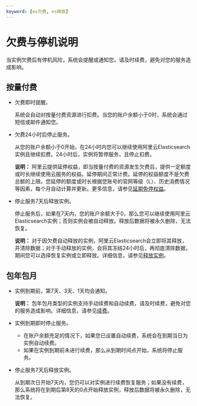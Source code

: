 ```yaml
---
keyword: [es欠费, es释放]
---
```


# 欠费与停机说明

当实例欠费后有停机风险，系统会提醒或通知您。请及时续费，避免对您的服务造成影响。

## 按量付费

-   欠费即时提醒。

    系统会自动对按量付费资源进行扣费。当您的账户余额小于0时，系统会通过短信或邮件通知您。

-   欠费24小时后停止服务。

    从您的账户余额小于0开始，在24小时内您可以继续使用阿里云Elasticsearch实例且继续扣费。24小时后，实例将暂停服务，且停止扣费。

    **说明：** 阿里云提供延停权益，即当按量付费的资源发生欠费后，提供一定额度或时长继续使用云服务的权益。延停期间正常计费。延停的权益额度不是欠费总额的上限。您延停的额度或时长根据您账号的官网等级（L）、历史消费情况等因素，每个月自动计算并更新。更多信息，请参见[延期免停权益](https://help.aliyun.com/document_detail/190777.html)。

-   停止服务7天后释放实例。

    停止服务后，如果在7天内，您的账户余额大于0，那么您可以继续使用阿里云Elasticsearch实例；否则实例会被自动释放。释放后数据将被永久删除，无法恢复。

    **说明：** 对于因欠费自动释放的实例，阿里云Elasticsearch会立即将其释放，并清除数据；对于手动释放的实例，会将其冻结24小时后，再彻底清除数据，期间您可以选择恢复实例或立即释放。详细信息，请参见[释放实例](/cn.zh-CN/Elasticsearch/实例管理/释放实例.md)。


## 包年包月

-   实例到期前，第7天、3天、1天均会通知。

    **说明：** 包年包月类型的实例支持手动续费和自动续费，请及时续费，避免对您的服务造成影响。详细信息，请参见[续费](/cn.zh-CN/产品定价/续费.md)。

-   实例到期即时停止服务。
    -   在账户余额充足的情况下，如果您已设置自动续费，系统会在到期当日为实例自动续费。
    -   如果在实例到期前未进行续费，那么从到期时间点开始，系统将停止服务。
-   停止服务7天后释放实例。

    从到期次日开始7天内，您仍可以对实例进行续费恢复服务；如果没有续费，那么系统将在到期后第8天的0点开始释放实例，释放后数据将被永久删除，无法恢复。


